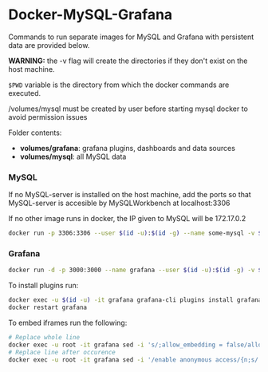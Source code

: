 # Docker-MySQL-Grafana

Commands to run separate images for MySQL and Grafana with persistent data are provided below.


__WARNING:__ the -v flag will create the directories if they don't exist on the host machine.

`$PWD` variable is the directory from which the docker commands are executed.

/volumes/mysql must be created by user before starting mysql docker to avoid permission issues


Folder contents:
* __volumes/grafana__: grafana plugins, dashboards and data sources
* __volumes/mysql__: all MySQL data


### MySQL


If no MySQL-server is installed on the host machine,
add the ports so that MySQL-server is accesible by MySQLWorkbench at localhost:3306

If no other image runs in docker, the IP given to MySQL will be 172.17.0.2

```bash
docker run -p 3306:3306 --user $(id -u):$(id -g) --name some-mysql -v $PWD/volumes/mysql:/var/lib/mysql -e MYSQL_ROOT_PASSWORD=root -d mysql:latest
```

### Grafana

```bash
docker run -d -p 3000:3000 --name grafana --user $(id -u):$(id -g) -v $PWD/volumes/grafana:/var/lib/grafana grafana/grafana:6.5.0
```

To install plugins run:
```bash
docker exec -u $(id -u) -it grafana grafana-cli plugins install grafana-piechart-panel
docker restart grafana
```

To embed iframes run the following:

```bash
# Replace whole line
docker exec -u root -it grafana sed -i 's/;allow_embedding = false/allow_embedding = true/' /etc/grafana/grafana.ini
# Replace line after occurence
docker exec -u root -it grafana sed -i '/enable anonymous access/{n;s/.*/enabled = true/}' /etc/grafana/grafana.ini
```
